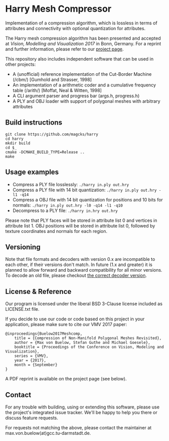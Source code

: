Harry Mesh Compressor
======

Implementation of a compression algorithm, which is lossless in terms of attributes and connectivity with optional quantization for attributes.

The Harry mesh compression algorithm has been presented and accepted at *Vision, Modelling and Visualization 2017* in Bonn, Germany. For a reprint and further information, please refer to our [project page](http://www.gcc.tu-darmstadt.de/home/proj/meshcomp).

This repository also includes independent software that can be used in other projects:
* A (unofficial) reference implementation of the Cut-Border Machine (/cbm/) [Gumhold and Strasser, 1998]
* An implementation of a arithmetic coder and a cumulative frequency table (/arith/) [Moffat, Neal & Witten, 1998]
* A CLI argument parser and progress bar (args.h, progress.h)
* A PLY and OBJ loader with support of polygonal meshes with arbitrary attributes

Build instructions
------
```
git clone https://github.com/magcks/harry
cd harry
mkdir build
cd $_
cmake -DCMAKE_BUILD_TYPE=Release ..
make
```

Usage examples
------
* Compress a PLY file losslessly: `./harry in.ply out.hry`
* Compress a PLY file with 14 bit quantization: `./harry in.ply out.hry -l1 -q14`
* Compress a OBJ file with 14 bit quantization for positions and 10 bits for normals: `./harry in.ply out.hry -l0 -q14 -l1 -q10`
* Decompress to a PLY file: `./harry in.hry out.hry`

Please note that PLY faces will be stored in attribute list 0 and vertices in attribute list 1. OBJ positions will be stored in attribute list 0, followed by texture coordinates and normals for each region.

Versioning
------
Note that file formats and decoders with version 0.x are incompatible to each other, if their versions don't match. In future (1.x and greater) it is planned to allow forward and backward compatibility for all minor versions. To decode an old file, please checkout [the correct decoder version](https://github.com/magcks/harry/releases).

License & Reference
------
Our program is licensed under the liberal BSD 3-Clause license included as LICENSE.txt file.

If you decide to use our code or code based on this project in your application, please make sure to cite our VMV 2017 paper:

```
@inproceedings{Buelow2017Meshcomp,
	title = {Compression of Non-Manifold Polygonal Meshes Revisited},
	author = {Max von Buelow, Stefan Guthe and Michael Goesele},
	booktitle = {Proceedings of the Conference on Vision, Modeling and Visualization},
	series = {VMV},
	year = {2017},
	month = {September}
}
```
A PDF reprint is available on the project page (see below).


Contact
------
For any trouble with building, using or extending this software, please use the project's integrated issue tracker. We'll be happy to help you there or discuss feature requests.

For requests not matching the above, please contact the maintainer at max.von.buelow(at)gcc.tu-darmstadt.de.
